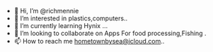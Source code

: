 - 👋 Hi, I’m @richmennie
- 👀 I’m interested in plastics,computers..
- 🌱 I’m currently learning Hynix ...
- 💞️ I’m looking to collaborate on Apps For food processing,Fishing .
- 📫 How to reach me hometownbysea@icloud.com..

<!---
richmennie/richmennie is a ✨ special ✨ repository because its `README.md` (this file) appears on your GitHub profile.
You can click the Preview link to take a look at your changes.
--->
